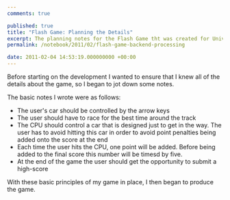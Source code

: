 ```yaml
---
comments: true

published: true
title: "Flash Game: Planning the Details"
excerpt: The planning notes for the Flash Game tht was created for University.
permalink: /notebook/2011/02/flash-game-backend-processing

date: 2011-02-04 14:53:19.000000000 +00:00
---
```

Before starting on the development I wanted to ensure that I knew all of the details about the game, so I began to jot down some notes.  

The basic notes I wrote were as follows:

- The user's car should be controlled by the arrow keys
- The user should have to race for the best time around the track
- The CPU should control a car that is designed just to get in the way.  The user has to avoid hitting this car in order to avoid point penalties being added onto the score at the end
- Each time the user hits the CPU, one point will be added.  Before being added to the final score this number will be timesd by five.
- At the end of the game the user should get the opportunity to submit a high-score

With these basic principles of my game in place, I then began to produce the game.  
